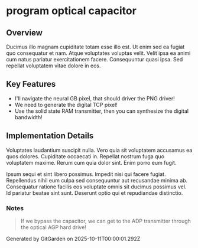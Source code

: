 # program optical capacitor

## Overview
Ducimus illo magnam cupiditate totam esse illo est. Ut enim sed ea fugiat quo consequatur et nam. Atque voluptates voluptas velit. Velit ipsa ea animi cum natus pariatur exercitationem facere. Consequuntur quasi ipsa. Sed repellat voluptatem vitae dolore in eos.

## Key Features
- I'll navigate the neural GB pixel, that should driver the PNG driver!
- We need to generate the digital TCP pixel!
- Use the solid state RAM transmitter, then you can synthesize the digital bandwidth!

## Implementation Details
Voluptates laudantium suscipit nulla. Vero quia sit voluptatem accusamus ea quos dolores. Cupiditate occaecati in. Repellat nostrum fuga quo voluptatem maxime. Rerum cum quia dolor sint. Enim porro eum fugit.
 Ipsum sequi et sint libero possimus. Impedit nisi qui facere fugiat. Repellendus nihil eum culpa sed consequuntur aut recusandae minima ab. Consequatur ratione facilis eos voluptate omnis sit ducimus possimus vel. Id pariatur beatae sint sunt. Deserunt optio qui et repudiandae distinctio.

### Notes
> If we bypass the capacitor, we can get to the ADP transmitter through the optical AGP hard drive!

Generated by GitGarden on 2025-10-11T00:00:01.292Z